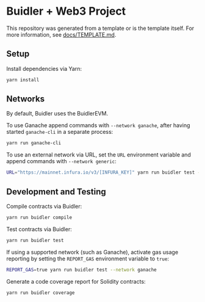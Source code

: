 # Buidler + Web3 Project

This repository was generated from a template or is the template itself.  For more information, see [docs/TEMPLATE.md](./docs/TEMPLATE.md).

## Setup

Install dependencies via Yarn:

```bash
yarn install
```

## Networks

By default, Buidler uses the BuidlerEVM.

To use Ganache append commands with `--network ganache`, after having started `ganache-cli` in a separate process:

```bash
yarn run ganache-cli
```

To use an external network via URL, set the `URL` environment variable and append commands with `--network generic`:

```bash
URL="https://mainnet.infura.io/v3/[INFURA_KEY]" yarn run buidler test --network generic
```

## Development and Testing

Compile contracts via Buidler:

```bash
yarn run buidler compile
```

Test contracts via Buidler:

```bash
yarn run buidler test
```

If using a supported network (such as Ganache), activate gas usage reporting by setting the `REPORT_GAS` environment variable to `true`:

```bash
REPORT_GAS=true yarn run buidler test --network ganache
```

Generate a code coverage report for Solidity contracts:

```bash
yarn run buidler coverage
```
